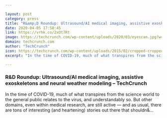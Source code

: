 ```yaml
---

layout: post
category: press
title: "R&amp;D Roundup: Ultrasound/AI medical imaging, assistive exoskeletons and neural weather modeling"
date: 2020-04-05 17:58:45
link: https://vrhk.co/2xOt7Rt
image: https://techcrunch.com/wp-content/uploads/2020/03/eyescan.jpg?w=701
domain: techcrunch.com
author: "TechCrunch"
icon: https://techcrunch.com/wp-content/uploads/2015/02/cropped-cropped-favicon-gradient.png?w=180
excerpt: "In the time of COVID-19, much of what transpires from the science world to the general public relates to the virus, and understandably so. But other domains, even within medical research, are still active — and as usual, there are tons of interesting (and heartening) stories out there that shouldn&amp;…"

---
```


### R&amp;D Roundup: Ultrasound/AI medical imaging, assistive exoskeletons and neural weather modeling – TechCrunch

In the time of COVID-19, much of what transpires from the science world to the general public relates to the virus, and understandably so. But other domains, even within medical research, are still active — and as usual, there are tons of interesting (and heartening) stories out there that shouldn&amp;…